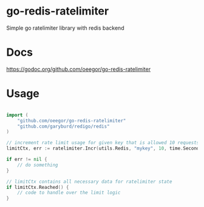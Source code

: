 # go-redis-ratelimiter
Simple go ratelimiter library with redis backend

# Docs

https://godoc.org/github.com/oeegor/go-redis-ratelimiter

# Usage

```go

import (
    "github.com/oeegor/go-redis-ratelimiter"
	"github.com/garyburd/redigo/redis"
)

// increment rate limit usage for given key that is allowed 10 requests per second
limitCtx, err := ratelimiter.Incr(utils.Redis, "mykey", 10, time.Second)

if err != nil {
    // do something
}

// limitCtx contains all necessary data for ratelimiter state
if limitCtx.Reached() {
    // code to handle over the limit logic
}
```
